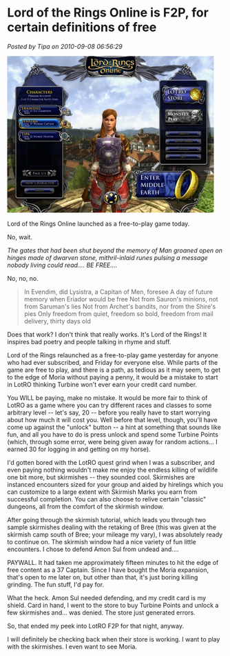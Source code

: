 # Lord of the Rings Online is F2P, for certain definitions of free

*Posted by Tipa on 2010-09-08 06:56:29*

[![](../../../uploads/2010/09/lotroclient-2010-09-08-07-05-29-52-480x363.jpg "LotRO F2P Character Selection Screen")](../../../uploads/2010/09/lotroclient-2010-09-08-07-05-29-52.jpg)

Lord of the Rings Online launched as a free-to-play game today.

No, wait.

*The gates that had been shut beyond the memory of Man groaned open on hinges made of dwarven stone, mithril-inlaid runes pulsing a message nobody living could read.... BE FREE....*

No, no, no.


> In Evendim, did Lysistra, a Capitan of Men, foresee
A day of future memory when Eriador would be free
Not from Sauron's minions, not from Saruman's lies
Not from Archet's bandits, nor from the Shire's pies
Only freedom from quiet, freedom so bold,
freedom from mail delivery, thirty days old



Does that work? I don't think that really works. It's Lord of the Rings! It inspires bad poetry and people talking in rhyme and stuff.

Lord of the Rings relaunched as a free-to-play game yesterday for anyone who had ever subscribed, and Friday for everyone else. While parts of the game are free to play, and there is a path, as tedious as it may seem, to get to the edge of Moria without paying a penny, it would be a mistake to start in LotRO thinking Turbine won't ever earn your credit card number.

You WILL be paying, make no mistake. It would be more fair to think of LotRO as a game where you can try different races and classes to some arbitrary level -- let's say, 20 -- before you really have to start worrying about how much it will cost you. Well before that level, though, you'll have come up against the "unlock" button -- a hint at something that sounds like fun, and all you have to do is press unlock and spend some Turbine Points (which, through some error, were being given away for random actions... I earned 30 for logging in and getting on my horse).

I'd gotten bored with the LotRO quest grind when I was a subscriber, and even paying nothing wouldn't make me enjoy the endless killing of wildlife one bit more, but skirmishes -- they sounded cool. Skirmishes are instanced encounters sized for your group and aided by hirelings which you can customize to a large extent with Skirmish Marks you earn from successful completion. You can also choose to relive certain "classic" dungeons, all from the comfort of the skirmish window.

After going through the skirmish tutorial, which leads you through two sample skirmishes dealing with the retaking of Bree (this was given at the skirmish camp south of Bree; your mileage my vary), I was absolutely ready to continue on. The skirmish window had a nice variety of fun little encounters. I chose to defend Amon Sul from undead and....

PAYWALL. It had taken me approximately fifteen minutes to hit the edge of free content as a 37 Captain. Since I have bought the Moria expansion, that's open to me later on, but other than that, it's just boring killing grinding. The fun stuff, I'd pay for.

What the heck. Amon Sul needed defending, and my credit card is my shield. Card in hand, I went to the store to buy Turbine Points and unlock a few skirmishes and... was denied. The store just generated errors.

So, that ended my peek into LotRO F2P for that night, anyway.

I will definitely be checking back when their store is working. I want to play with the skirmishes. I even want to see Moria.

